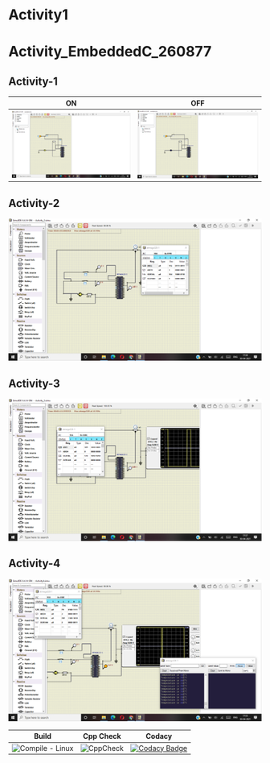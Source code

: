 # Activity1

# Activity_EmbeddedC_260877

## Activity-1

|ON|OFF|
|--|--|
| ![screen 1500px](https://github.com/Mallineni-Venkata-Meghana/Activity1/blob/main/simulation/LED%20ON.png)| ![screen 1500px](https://github.com/Mallineni-Venkata-Meghana/Activity1/blob/main/simulation/LED%20OFF%203.png)|

## Activity-2

![screen 1500px](https://github.com/Mallineni-Venkata-Meghana/Activity1/blob/main/simulation/2.png)

## Activity-3

![screen 1500px](https://github.com/Mallineni-Venkata-Meghana/Activity1/blob/main/simulation/3.png)

## Activity-4

![screen 1500px](https://github.com/Mallineni-Venkata-Meghana/Activity1/blob/main/simulation/4.png)



|Build|Cpp Check|Codacy|
|-----|---------|------|
|![Compile - Linux](https://github.com/Mallineni-Venkata-Meghana/Activity1/actions/workflows/Compile.yml/badge.svg)|![CppCheck](https://github.com/Mallineni-Venkata-Meghana/Activity1/actions/workflows/CodeQuality.yml/badge.svg)|[![Codacy Badge](https://app.codacy.com/project/badge/Grade/eaf47d45bc7e481b865c7fe8aad95351)](https://www.codacy.com/gh/Mallineni-Venkata-Meghana/Activity1/dashboard?utm_source=github.com&amp;utm_medium=referral&amp;utm_content=Mallineni-Venkata-Meghana/Activity1&amp;utm_campaign=Badge_Grade)


